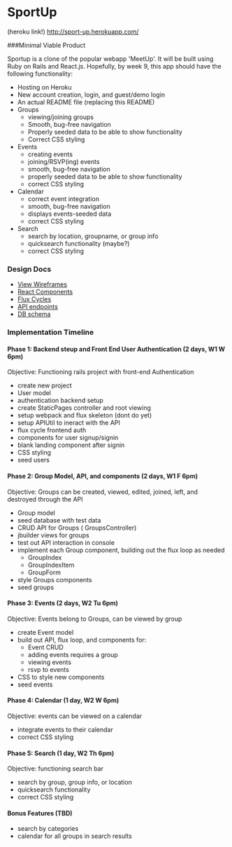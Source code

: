 # SportUp

(heroku link!)
http://sport-up.herokuapp.com/

###Minimal Viable Product

Sportup is a clone of the popular webapp 'MeetUp'. It will be built using Ruby
on Rails and React.js. Hopefully, by week 9, this app should have the following
functionality:

- Hosting on Heroku
- New account creation, login, and guest/demo login
- An actual README file (replacing this README)
- Groups
  - viewing/joining groups
  - Smooth, bug-free navigation
  - Properly seeded data to be able to show functionality
  - Correct CSS styling
- Events
  - creating events
  - joining/RSVP(ing) events
  - smooth, bug-free navigation
  - properly seeded data to be able to show functionality
  - correct CSS styling
- Calendar
  - correct event integration
  - smooth, bug-free navigation
  - displays events-seeded data
  - correct CSS styling
- Search
  - search by location, groupname, or group info
  - quicksearch functionality (maybe?)
  - correct CSS styling


### Design Docs
* [View Wireframes][views]
* [React Components][components]
* [Flux Cycles][flux-cycles]
* [API endpoints][api-endpoints]
* [DB schema][schema]

[views]: docs/views.md
[components]: docs/components.md
[flux-cycles]: docs/flux-cycles.md
[api-endpoints]: docs/api-endpoints.md
[schema]: docs/schema.md

### Implementation Timeline

#### Phase 1: Backend steup and Front End User Authentication (2 days, W1 W 6pm)
Objective: Functioning rails project with front-end Authentication
- create new project
- User model
- authentication backend setup
- create StaticPages controller and root viewing
- setup webpack and flux skeleton (dont do yet)
- setup APIUtil to ineract with the API
- flux cycle frontend auth
- components for user signup/signin
- blank landing component after signin
- CSS styling
- seed users

#### Phase 2: Group Model, API, and components (2 days, W1 F 6pm)
Objective: Groups can be created, viewed, edited, joined, left, and destroyed
through the API
- Group model
- seed database with test data
- CRUD API for Groups ( GroupsController)
- jbuilder views for groups
- test out API interaction in console
- implement each Group component, building out the flux loop as needed
  - GroupIndex
  - GroupIndexItem
  - GroupForm
- style Groups components
- seed groups

#### Phase 3: Events (2 days, W2 Tu 6pm)
Objective: Events belong to Groups, can be viewed by group
- create Event model
- build out API, flux loop, and components for:
  - Event CRUD
  - adding events requires a group
  - viewing events
  - rsvp to events
- CSS to style new components
- seed events

#### Phase 4: Calendar (1 day, W2 W 6pm)
Objective: events can be viewed on a calendar
- integrate events to their calendar
- correct CSS styling

#### Phase 5: Search (1 day, W2 Th 6pm)
Objective: functioning search bar
- search by group, group info, or location
- quicksearch functionality
- correct CSS styling

#### Bonus Features (TBD)
- search by categories
- calendar for all groups in search results

[phase-one]: docs/phases/phase1.md
[phase-two]: docs/phases/phase2.md
[phase-three]: docs/phases/phase3.md
[phase-four]: docs/phases/phase4.md
